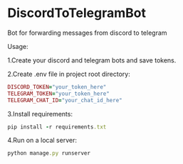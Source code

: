 # DiscordToTelegramBot
Bot for forwarding messages from discord to telegram

Usage: 

1.Create your discord and telegram bots and save tokens.

2.Create .env file in project root directory:
```rb
DISCORD_TOKEN="your_token_here"
TELEGRAM_TOKEN="your_token_here"
TELEGRAM_CHAT_ID="your_chat_id_here"
```

3.Install requirements:
```rb
pip install -r requirements.txt
```

4.Run on a local server:
```rb
python manage.py runserver
```
